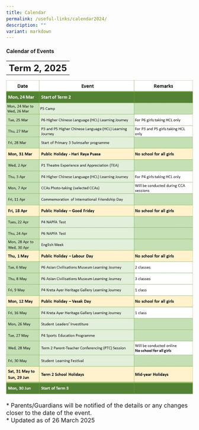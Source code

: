 ```yaml
---
title: Calendar
permalink: /useful-links/calendar2024/
description: ""
variant: markdown
---
```

#### **Calendar of Events**

<table>
	<tbody><tr>
		<th><font size="5">  
     Term 2, 2025
 </font></th>
</tr>
</tbody></table>

![](/images/Calendar%202025/t2_2025_01.jpg)
		
<font size="3">  
      * Parents/Guardians will be notified of the details or any changes closer to the date of the event.
</font><font size="3"><br>
</font><font size="3">
			* Updated as of 26 March 2025
</font><table>
	<tbody>
		<tr>
		</tr><tr></tr>
</tbody></table>